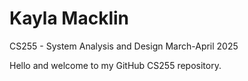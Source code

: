 # Kayla Macklin
CS255 - System Analysis and Design
March-April 2025

Hello and welcome to my GitHub CS255 repository. 
